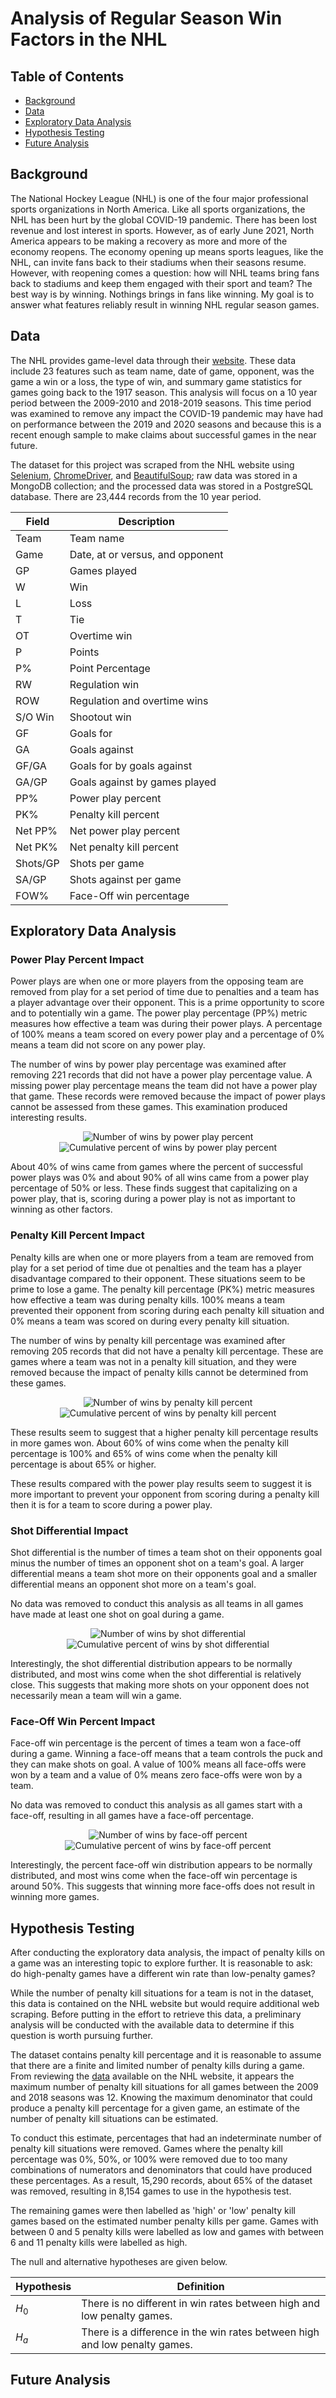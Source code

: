 # Analysis of Regular Season Win Factors in the NHL

## Table of Contents
- [Background](#background)
- [Data](#data)
- [Exploratory Data Analysis](#exploratory-data-analysis)
- [Hypothesis Testing](#hypothesis-testing)
- [Future Analysis](#future-analysis)

## Background
The National Hockey League (NHL) is one of the four major professional sports organizations in North America. Like all sports organizations, the NHL has been hurt by the global COVID-19 pandemic. There has been lost revenue and lost interest in sports. However, as of early June 2021, North America appears to be making a recovery as more and more of the economy reopens. The economy opening up means sports leagues, like the NHL, can invite fans back to their stadiums when their seasons resume. However, with reopening comes a question: how will NHL teams bring fans back to stadiums and keep them engaged with their sport and team? The best way is by winning. Nothings brings in fans like winning. My goal is to answer what features reliably result in winning NHL regular season games.

## Data
The NHL provides game-level data through their [website](http://www.nhl.com/stats/teams). These data include 23 features such as team name, date of game, opponent, was the game a win or a loss, the type of win, and summary game statistics for games going back to the 1917 season. This analysis will focus on a 10 year period between the 2009-2010 and 2018-2019 seasons. This time period was examined to remove any impact the COVID-19 pandemic may have had on performance between the 2019 and 2020 seasons and because this is a recent enough sample to make claims about successful games in the near future.

The dataset for this project was scraped from the NHL website using [Selenium](https://www.selenium.dev/), [ChromeDriver](https://chromedriver.chromium.org/), and [BeautifulSoup](https://www.crummy.com/software/BeautifulSoup/bs4/doc/); raw data was stored in a MongoDB collection; and the processed data was stored in a PostgreSQL database. There are 23,444 records from the 10 year period.

| Field  | Description |
| ------------- | ------------- |
| Team  | Team name  |
| Game | Date, at or versus, and opponent |
| GP  | Games played |
| W  | Win |
| L  | Loss |
| T  | Tie |
| OT  | Overtime win |
| P  | Points |
| P%  | Point Percentage |
| RW  | Regulation win |
| ROW  | Regulation and overtime wins |
| S/O Win  | Shootout win |
| GF  | Goals for |
| GA  | Goals against |
| GF/GA  | Goals for by goals against |
| GA/GP  | Goals against by games played |
| PP%  | Power play percent |
| PK%  | Penalty kill percent |
| Net PP%  | Net power play percent |
| Net PK%  | Net penalty kill percent |
| Shots/GP  | Shots per game |
| SA/GP  | Shots against per game |
| FOW%  | Face-Off win percentage |

## Exploratory Data Analysis

### Power Play Percent Impact
Power plays are when one or more players from the opposing team are removed from play for a set period of time due to penalties and a team has a player advantage over their opponent. This is a prime opportunity to score and to potentially win a game. The power play percentage (PP%) metric measures how effective a team was during their power plays. A percentage of 100% means a team scored on every power play and a percentage of 0% means a team did not score on any power play.

The number of wins by power play percentage was examined after removing 221 records that did not have a power play percentage value. A missing power play percentage means the team did not have a power play that game. These records were removed because the impact of power plays cannot be assessed from these games. This examination produced interesting results.

<center>

![Number of wins by power play percent](./images/num-pp-wins.png)
![Cumulative percent of wins by power play percent](./images/cum-perc-wins-pp.png)

</center>

About 40% of wins came from games where the percent of successful power plays was 0% and about 90% of all wins came from a power play percentage of 50% or less. These finds suggest that capitalizing on a power play, that is, scoring during a power play is not as important to winning as other factors.

### Penalty Kill Percent Impact
Penalty kills are when one or more players from a team are removed from play for a set period of time due ot penalties and the team has a player disadvantage compared to their opponent. These situations seem to be prime to lose a game. The penalty kill percentage (PK%) metric measures how effective a team was during penalty kills. 100% means a team prevented their opponent from scoring during each penalty kill situation and 0% means a team was scored on during every penalty kill situation.

The number of wins by penalty kill percentage was examined after removing 205 records that did not have a penalty kill percentage. These are games where a team was not in a penalty kill situation, and they were removed because the impact of penalty kills cannot be determined from these games.

<center>

![Number of wins by penalty kill percent](./images/num-wins-pk.png)
![Cumulative percent of wins by penalty kill percent](./images/cum-perc-wins-pk.png)

</center>

These results seem to suggest that a higher penalty kill percentage results in more games won. About 60% of wins come when the penalty kill percentage is 100% and 65% of wins come when the penalty kill percentage is about 65% or higher.

These results compared with the power play results seem to suggest it is more important to prevent your opponent from scoring during a penalty kill then it is for a team to score during a power play.

### Shot Differential Impact
Shot differential is the number of times a team shot on their opponents goal minus the number of times an opponent shot on a team's goal. A larger differential means a team shot more on their opponents goal and a smaller differential means an opponent shot more on a team's goal.

No data was removed to conduct this analysis as all teams in all games have made at least one shot on goal during a game.

<center>

![Number of wins by shot differential](./images/num-wins-shot-diff.png)
![Cumulative percent of wins by shot differential](./images/cum-perc-wins-shot-diff.png)

</center>

Interestingly, the shot differential distribution appears to be normally distributed, and most wins come when the shot differential is relatively close. This suggests that making more shots on your opponent does not necessarily mean a team will win a game.

### Face-Off Win Percent Impact
Face-off win percentage is the percent of times a team won a face-off during a game. Winning a face-off means that a team controls the puck and they can make shots on goal. A value of 100% means all face-offs were won by a team and a value of 0% means zero face-offs were won by a team.

No data was removed to conduct this analysis as all games start with a face-off, resulting in all games have a face-off percentage.

<center>

![Number of wins by face-off percent](./images/num-face-off-wins.png)
![Cumulative percent of wins by face-off percent](./images/cum-perc-wins-face-off.png)

</center>

Interestingly, the percent face-off win distribution appears to be normally distributed, and most wins come when the face-off win percentage is around 50%. This suggests that winning more face-offs does not result in winning more games.

## Hypothesis Testing
After conducting the exploratory data analysis, the impact of penalty kills on a game was an interesting topic to explore further. It is reasonable to ask: do high-penalty games have a different win rate than low-penalty games?

While the number of penalty kill situations for a team is not in the dataset, this data is contained on the NHL website but would require additional web scraping. Before putting in the effort to retrieve this data, a preliminary analysis will be conducted with the available data to determine if this question is worth pursuing further.

The dataset contains penalty kill percentage and it is reasonable to assume that there are a finite and limited number of penalty kills during a game. From reviewing the [data](http://www.nhl.com/stats/teams?aggregate=0&report=penaltykill&reportType=game&seasonFrom=20092010&seasonTo=20182019&dateFromSeason&gameType=2&filter=gamesPlayed,gte,1&sort=timesShorthanded&page=0&pageSize=50) available on the NHL website, it appears the maximum number of penalty kill situations for all games between the 2009 and 2018 seasons was 12. Knowing the maximum denominator that could produce a penalty kill percentage for a given game, an estimate of the number of penalty kill situations can be estimated.

To conduct this estimate, percentages that had an indeterminate number of penalty kill situations were removed. Games where the penalty kill percentage was 0%, 50%, or 100% were removed due to too many combinations of numerators and denominators that could have produced these percentages. As a result, 15,290 records, about 65% of the dataset was removed, resulting in 8,154 games to use in the hypothesis test.

The remaining games were then labelled as 'high' or 'low' penalty kill games based on the estimated number penalty kills per game. Games with between 0 and 5 penalty kills were labelled as low and games with between 6 and 11 penalty kills were labelled as high.

The null and alternative hypotheses are given below.

| Hypothesis  | Definition |
| ------------- | ------------- |
| $H_0$  | There is no different in win rates between high and low penalty games.  |
| $H_a$  | There is a difference in the win rates between high and low penalty games.  |





## Future Analysis








